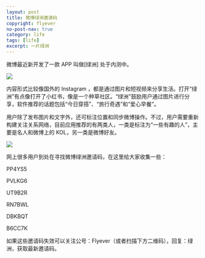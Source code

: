 ```yaml
---
layout: post
title: 微博绿洲邀请码
copyright: flyever
no-post-nav: true
category: life
tags: [life]
excerpt: 一片绿洲
---
```


微博最近新开发了一款 APP 叫做[绿洲] 处于内测中。

![](http://favorites.ren/assets/images/2019/it/lvzhou.png)

内容形式比较像国外的 Instagram ，都是通过图片和短视频来分享生活。打开“绿洲”有点像打开了小红书，像是一个种草社区。“绿洲”鼓励用户通过图片进行分享，软件推荐的话题包括“今日穿搭”、“旅行奇遇”和“爱心早餐”。

用户除了发布图片和文字外，还可标注位置和同步微博操作。不过，用户需要重新构建关注关系网络，目前应用推荐的有两类人，一类是标注为“一些有趣的人”，主要是名人和微博上的 KOL，另一类是微博好友。

![](http://favorites.ren/assets/images/2019/it/lvzhou01.png)

网上很多用户到处在寻找微博绿洲邀请码，在这里给大家收集一些：

PP4YS5

PVLKG6

UT9B2R

RN7BWL

DBKBQT

B6CC7K

如果这些邀请码失效可以关注公号：Flyever（或者扫描下方二维码），回复：绿洲，获取最新邀请码。